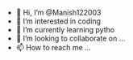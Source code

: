 - 👋 Hi, I’m @Manish122003
- 👀 I’m interested in coding
- 🌱 I’m currently learning pytho
- 💞️ I’m looking to collaborate on ...
- 📫 How to reach me ...

<!---
Manish122003/Manish122003 is a ✨ special ✨ repository because its `README.md` (this file) appears on your GitHub profile.
You can click the Preview link to take a look at your changes.
--->
